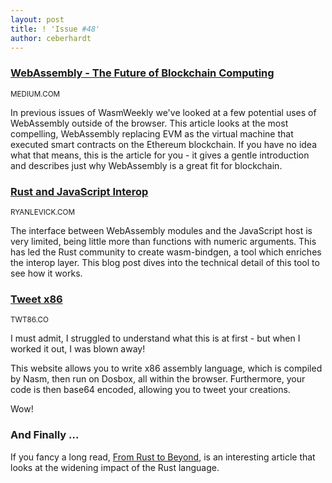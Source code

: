 ```yaml
---
layout: post
title: ! 'Issue #48'
author: ceberhardt
---
```


### [WebAssembly - The Future of Blockchain Computing](https://medium.com/zkcapital/webassembly-the-future-of-blockchain-computing-1a0ae28f7e40)

<small>MEDIUM.COM</small>

In previous issues of WasmWeekly we've looked at a few potential uses of WebAssembly outside of the browser. This article looks at the most compelling, WebAssembly replacing EVM as the virtual machine that executed smart contracts on the Ethereum blockchain. If you have no idea what that means, this is the article for you - it gives a gentle introduction and describes just why WebAssembly is a great fit for blockchain.

### [Rust and JavaScript Interop](https://blog.ryanlevick.com/posts/wasm-bindgen-interop/)

<small>RYANLEVICK.COM</small>

The interface between WebAssembly modules and the JavaScript host is very limited, being little more than functions with numeric arguments. This has led the Rust community to create wasm-bindgen, a tool which enriches the interop layer. This blog post dives into the technical detail of this tool to see how it works.

### [Tweet x86](http://twt86.co/#)

<small>TWT86.CO</small>

I must admit, I struggled to understand what this is at first - but when I worked it out, I was blown away!

This website allows you to write x86 assembly language, which is compiled by Nasm, then run on Dosbox, all within the browser. Furthermore, your code is then base64 encoded, allowing you to tweet your creations.

Wow!

### And Finally ...

If you fancy a long read, [From Rust to Beyond](https://mnt.io/2018/08/21/from-rust-to-beyond-prelude/), is an interesting article that looks at the widening impact of the Rust language.  